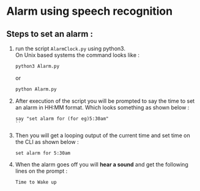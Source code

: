 # Alarm using speech recognition



## Steps to set an alarm : 
1. run the script `AlarmClock.py` using python3.  
    On Unix based systems the command looks like : 
    ```bash
    python3 Alarm.py
    ```
    or
    ```bash
    python Alarm.py
    ```

2. After execution of the script you will be prompted to say the time to set an alarm in HH:MM format. Which looks something as shown below : 
    ```
    say "set alarm for (for eg)5:30am"
    ``

3. Then you will get a looping output of the current time and set time on the CLI as shown below : 
    ```
    set alarm for 5:30am
    
4. When the alarm goes off you will __hear a sound__ and get the following lines on the prompt :
    ```
    Time to Wake up
   
    ```


